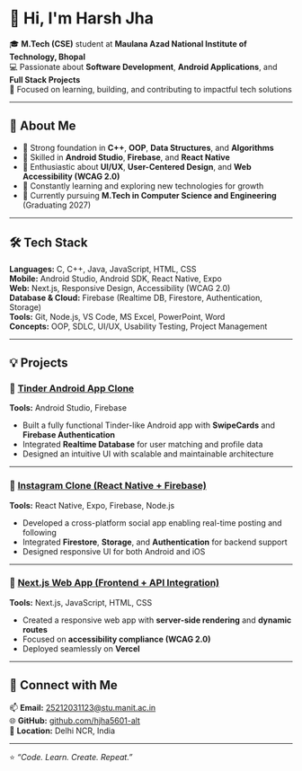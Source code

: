 # 👋 Hi, I'm Harsh Jha  

🎓 **M.Tech (CSE)** student at **Maulana Azad National Institute of Technology, Bhopal**  
💻 Passionate about **Software Development**, **Android Applications**, and **Full Stack Projects**  
🚀 Focused on learning, building, and contributing to impactful tech solutions  

---

## 🧠 About Me  
- 🔹 Strong foundation in **C++**, **OOP**, **Data Structures**, and **Algorithms**  
- 🔹 Skilled in **Android Studio**, **Firebase**, and **React Native**  
- 🔹 Enthusiastic about **UI/UX**, **User-Centered Design**, and **Web Accessibility (WCAG 2.0)**  
- 🔹 Constantly learning and exploring new technologies for growth  
- 🔹 Currently pursuing **M.Tech in Computer Science and Engineering** (Graduating 2027)

---

## 🛠️ Tech Stack  

**Languages:** C, C++, Java, JavaScript, HTML, CSS  
**Mobile:** Android Studio, Android SDK, React Native, Expo  
**Web:** Next.js, Responsive Design, Accessibility (WCAG 2.0)  
**Database & Cloud:** Firebase (Realtime DB, Firestore, Authentication, Storage)  
**Tools:** Git, Node.js, VS Code, MS Excel, PowerPoint, Word  
**Concepts:** OOP, SDLC, UI/UX, Usability Testing, Project Management  

---

## 💡 Projects  

### 🔸 [Tinder Android App Clone](https://github.com/hjha5601-alt/TinderClone)
**Tools:** Android Studio, Firebase  
- Built a fully functional Tinder-like Android app with **SwipeCards** and **Firebase Authentication**  
- Integrated **Realtime Database** for user matching and profile data  
- Designed an intuitive UI with scalable and maintainable architecture  

---

### 🔸 [Instagram Clone (React Native + Firebase)](https://github.com/hjha5601-alt/InstagramClone)
**Tools:** React Native, Expo, Firebase, Node.js  
- Developed a cross-platform social app enabling real-time posting and following  
- Integrated **Firestore**, **Storage**, and **Authentication** for backend support  
- Designed responsive UI for both Android and iOS  

---

### 🔸 [Next.js Web App (Frontend + API Integration)](https://github.com/hjha5601-alt/NextJSApp)
**Tools:** Next.js, JavaScript, HTML, CSS  
- Created a responsive web app with **server-side rendering** and **dynamic routes**  
- Focused on **accessibility compliance (WCAG 2.0)**  
- Deployed seamlessly on **Vercel**  

---

## 🤝 Connect with Me  

📫 **Email:** 25212031123@stu.manit.ac.in  
🌐 **GitHub:** [github.com/hjha5601-alt](https://github.com/hjha5601-alt)  
📍 **Location:** Delhi NCR, India  

---

⭐ *“Code. Learn. Create. Repeat.”*  
